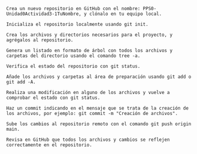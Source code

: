     Crea un nuevo repositorio en GitHub con el nombre: PPS0-Unidad0Actividad3-1TuNombre, y clónalo en tu equipo local.

    Inicializa el repositorio localmente usando git init.

    Crea los archivos y directorios necesarios para el proyecto, y agrégalos al repositorio.

    Genera un listado en formato de árbol con todos los archivos y carpetas del directorio usando el comando tree -a.

    Verifica el estado del repositorio con git status.

    Añade los archivos y carpetas al área de preparación usando git add o git add -A.

    Realiza una modificación en alguno de los archivos y vuelve a comprobar el estado con git status.

    Haz un commit indicando en el mensaje que se trata de la creación de los archivos, por ejemplo: git commit -m "Creación de archivos".

    Sube los cambios al repositorio remoto con el comando git push origin main.

    Revisa en GitHub que todos los archivos y cambios se reflejen correctamente en el repositorio.
